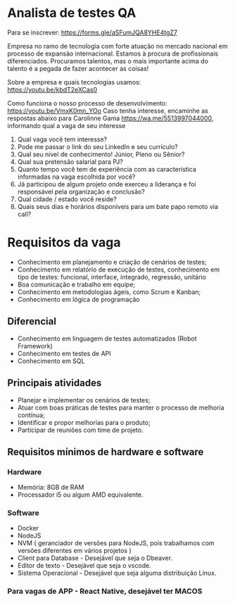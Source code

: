# Analista de testes QA 

Para se inscrever: https://forms.gle/aSFumJQA8YHE4tgZ7
 
Empresa no ramo de tecnologia com forte atuação no mercado nacional em processo de expansão internacional. Estamos à procura de profissionais diferenciados. Procuramos talentos, mas o mais importante acima do talento é a pegada de fazer acontecer as coisas!
 
Sobre a empresa e quais tecnologias usamos: https://youtu.be/kbdT2eXCas0

Como funciona o nosso processo de desenvolvimento: https://youtu.be/VmxK0mn_YOo
Caso tenha interesse, encaminhe as respostas abaixo para Carolinne Gama https://wa.me/5513997044000, informando qual a vaga de seu interesse

1) Qual vaga você tem interesse?
2) Pode me passar o link do seu LinkedIn e seu currículo?
3) Qual seu nível de conhecimento! Júnior, Pleno ou Sênior?
4) Qual sua pretensão salarial para PJ?
5) Quanto tempo você tem de experiência com as característica informadas na vaga escolhida por você?
6) Já participou de algum projeto onde exerceu a liderança e foi responsável pela organização e conclusão?
7) Qual cidade / estado você reside?
8) Quais seus dias e horários disponíveis para um bate papo remoto via call?

# Requisitos da vaga
-   Conhecimento em planejamento e criação de cenários de testes;
-   Conhecimento em relatório de execução de testes, conhecimento em tipo de testes: funcional, interface, integrado, regressão, unitário
-   Boa comunicação e trabalho em equipe;
-   Conhecimento em metodologias ágeis, como Scrum e Kanban;
-   Conhecimento em lógica de programação
## Diferencial
-   Conhecimento em linguagem de testes automatizados (Robot Framework)
-   Conhecimento em testes de API
-   Conhecimento em SQL
## Principais atividades
-   Planejar e implementar os cenários de testes;
-   Atuar com boas práticas de testes para manter o processo de melhoria contínua;
-   Identificar e propor melhorias para o produto;
-   Participar de reuniões com time de projeto.

## Requisitos mínimos de hardware e software

### Hardware

- Memória: 8GB de RAM
- Processador i5 ou algum AMD equivalente. 

### Software
- Docker
- NodeJS
- NVM ( geranciador de versões para NodeJS, pois trabalhamos com versões diferentes em vários projetos ) 
- Client para Database  -  Desejável que seja o Dbeaver.
- Editor de texto - Desejável que seja o vscode. 
- Sistema Operacional - Desejável que seja alguma distribuição Linux. 

### Para vagas de APP - React Native, desejável ter MACOS